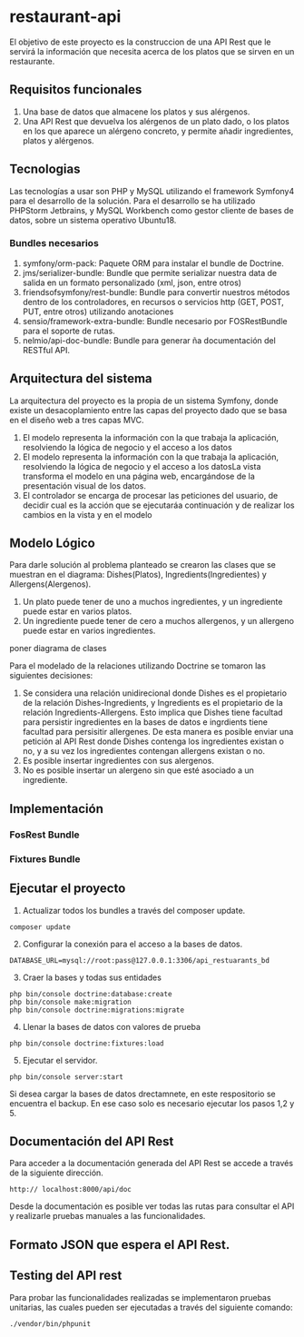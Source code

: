 # restaurant-api
El objetivo de este proyecto es la construccion de una API Rest que le servirá la información que necesita acerca de los platos que se sirven en un restaurante. 

## Requisitos funcionales
1. Una base de datos que almacene los platos y sus alérgenos.
2. Una API Rest que devuelva los alérgenos de un plato dado, o los platos en los que aparece un alérgeno concreto, y permite añadir ingredientes, platos y alérgenos.

## Tecnologias
Las tecnologías a usar son PHP y MySQL utilizando el framework Symfony4 para el desarrollo de la solución. Para el desarrollo se ha utilizado PHPStorm Jetbrains, y MySQL Workbench como gestor cliente de bases de datos, sobre un sistema operativo Ubuntu18. 

### Bundles necesarios 

1. symfony/orm-pack: Paquete ORM para instalar el bundle de Doctrine.
2. jms/serializer-bundle: Bundle que permite serializar nuestra data de salida en un formato personalizado (xml, json, entre otros)
3. friendsofsymfony/rest-bundle: Bundle para convertir nuestros métodos dentro de los controladores, en recursos o servicios http (GET, POST, PUT, entre otros) utilizando anotaciones
4. sensio/framework-extra-bundle: Bundle necesario por FOSRestBundle para el soporte de rutas.
5. nelmio/api-doc-bundle: Bundle para generar ña documentación del RESTful API.

## Arquitectura del sistema

La arquitectura del proyecto es la propia de un sistema Symfony, donde existe un desacoplamiento entre las capas del proyecto dado que se basa en el diseño web a tres capas MVC. 
 1. El modelo representa la información con la que trabaja la aplicación, resolviendo la lógica de negocio y el acceso a los datos
 2. El modelo representa la información con la que trabaja la aplicación, resolviendo la lógica de negocio y el acceso a los datosLa vista transforma el modelo en una página web, encargándose de la presentación visual de los datos.
 3. El controlador se encarga de procesar las peticiones del usuario, de decidir cual es la acción que se ejecutaráa continuación y de realizar los cambios en la vista y en el modelo  

## Modelo Lógico

Para darle solución al problema planteado se crearon las clases que se muestran en el diagrama: Dishes(Platos), Ingredients(Ingredientes) y Allergens(Alergenos). 
1. Un plato puede tener de uno a muchos ingredientes, y un ingrediente puede estar en varios platos. 
2. Un ingrediente puede tener de cero a muchos allergenos, y un allergeno puede estar en varios ingredientes. 

poner diagrama de clases

Para el modelado de la relaciones utilizando Doctrine se tomaron las siguientes decisiones: 
1.  Se considera una relación unidirecional donde  Dishes es el propietario de la relación Dishes-Ingredients, y Ingredients es el propietario de la relación Ingredients-Allergens. Esto implica que Dishes tiene facultad para persistir ingredientes en la bases de datos e ingrdients tiene facultad para persisitir allergenes. De esta manera es posible enviar una petición al API Rest donde Dishes contenga los ingredientes existan o no, y a su vez los ingredientes contengan allergens existan o no. 
2. Es posible insertar ingredientes con sus alergenos. 
3. No es posible insertar un alergeno sin que esté asociado a un ingrediente. 

## Implementación

### FosRest Bundle 

### Fixtures Bundle

## Ejecutar el proyecto

1. Actualizar todos los bundles a través del composer update.   
```
composer update
```
2. Configurar la conexión para el acceso a la bases de datos. 
```
DATABASE_URL=mysql://root:pass@127.0.0.1:3306/api_restuarants_bd
```
3. Craer la bases y todas sus entidades
```
php bin/console doctrine:database:create
php bin/console make:migration
php bin/console doctrine:migrations:migrate
```
4. Llenar la bases de datos con valores de prueba  
```
php bin/console doctrine:fixtures:load

```
5. Ejecutar el servidor.
```
php bin/console server:start
```

Si desea cargar la bases de datos drectamnete, en este respositorio se encuentra el backup. En ese caso solo es necesario ejecutar los pasos 1,2 y 5. 

## Documentación del API Rest 
Para acceder a la documentación generada del API Rest se accede a través de la siguiente dirección. 
```
http:// localhost:8000/api/doc
```
Desde la documentación es posible ver todas las rutas para consultar el API y realizarle pruebas manuales a las funcionalidades. 

## Formato JSON que espera el API Rest. 


## Testing del API rest
Para probar las funcionalidades realizadas se implementaron pruebas unitarias, las cuales pueden ser ejecutadas a través del siguiente comando: 
```
./vendor/bin/phpunit 

```
